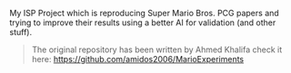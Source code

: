 My ISP Project which is reproducing Super Mario Bros. PCG papers and trying to improve their results using a better AI for validation (and other stuff).

> The original repository has been written by Ahmed Khalifa check it here:
> https://github.com/amidos2006/MarioExperiments
